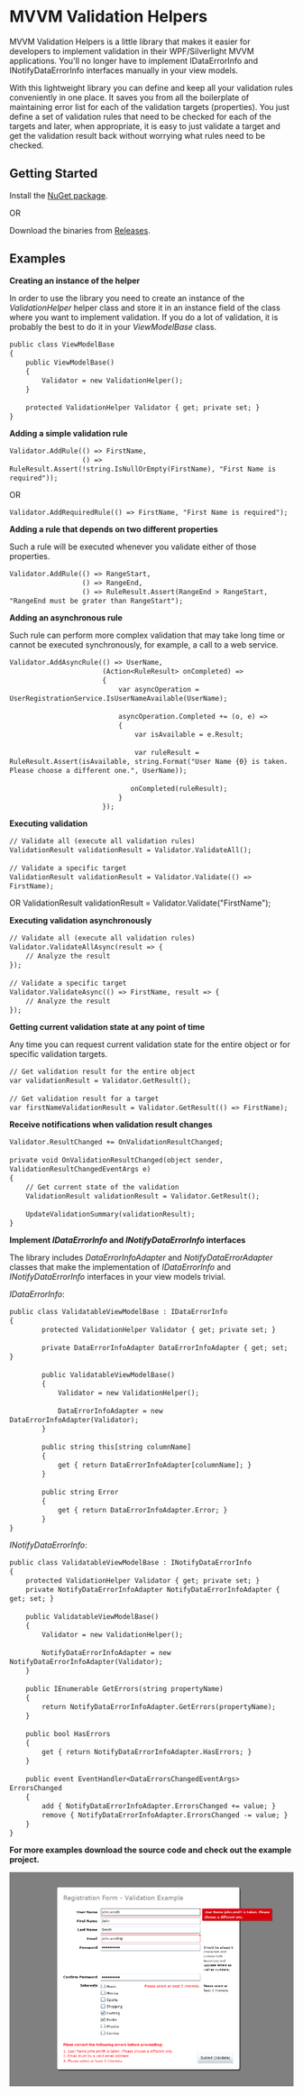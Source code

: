 # MVVM Validation Helpers
MVVM Validation Helpers is a little library that makes it easier for developers to implement validation in their WPF/Silverlight MVVM applications. You'll no longer have to implement IDataErrorInfo and INotifyDataErrorInfo interfaces manually in your view models. 

With this lightweight library you can define and keep all your validation rules conveniently in one place. It saves you from all the boilerplate of maintaining error list for each of the validation targets (properties). You just define a set of validation rules that need to be checked for each of the targets and later, when appropriate, it is easy to just validate a target and get the validation result back without worrying what rules need to be checked.

## Getting Started
Install the [NuGet package](https://www.nuget.org/packages/MvvmValidation).

OR

Download the binaries from [Releases](https://github.com/pglazkov/MvvmValidation/releases).

## Examples
**Creating an instance of the helper**

In order to use the library you need to create an instance of the _ValidationHelper_ helper class and store it in an instance field of the class where you want to implement validation. 
If you do a lot of validation, it is probably the best to do it in your _ViewModelBase_ class.

    public class ViewModelBase
    {
        public ViewModelBase()
        {
            Validator = new ValidationHelper();
        }

        protected ValidationHelper Validator { get; private set; }
    }
    
**Adding a simple validation rule**

    Validator.AddRule(() => FirstName,
                      () => RuleResult.Assert(!string.IsNullOrEmpty(FirstName), "First Name is required"));

OR

    Validator.AddRequiredRule(() => FirstName, "First Name is required");

**Adding a rule that depends on two different properties**

Such a rule will be executed whenever you validate either of those properties.

    Validator.AddRule(() => RangeStart,
                      () => RangeEnd,
                      () => RuleResult.Assert(RangeEnd > RangeStart, "RangeEnd must be grater than RangeStart");

**Adding an asynchronous rule**

Such rule can perform more complex validation that may take long time or cannot be executed synchronously, for example, a call to a web service.

    Validator.AddAsyncRule(() => UserName,
                           (Action<RuleResult> onCompleted) =>
                           {
                               var asyncOperation = UserRegistrationService.IsUserNameAvailable(UserName);

                               asyncOperation.Completed += (o, e) => 
                               {
                                   var isAvailable = e.Result;

                                   var ruleResult = RuleResult.Assert(isAvailable, string.Format("User Name {0} is taken. Please choose a different one.", UserName));

                                  onCompleted(ruleResult);
                               }
                           });

**Executing validation**

    // Validate all (execute all validation rules)
    ValidationResult validationResult = Validator.ValidateAll();

    // Validate a specific target
    ValidationResult validationResult = Validator.Validate(() => FirstName);

OR
    ValidationResult validationResult = Validator.Validate("FirstName");

**Executing validation asynchronously**

    // Validate all (execute all validation rules)
    Validator.ValidateAllAsync(result => {
        // Analyze the result
    });

    // Validate a specific target
    Validator.ValidateAsync(() => FirstName, result => {
        // Analyze the result
    });

**Getting current validation state at any point of time**

Any time you can request current validation state for the entire object or for specific validation targets.

    // Get validation result for the entire object
    var validationResult = Validator.GetResult();

    // Get validation result for a target
    var firstNameValidationResult = Validator.GetResult(() => FirstName);

**Receive notifications when validation result changes**

    Validator.ResultChanged += OnValidationResultChanged;

    private void OnValidationResultChanged(object sender, ValidationResultChangedEventArgs e)
    {
        // Get current state of the validation
        ValidationResult validationResult = Validator.GetResult();

        UpdateValidationSummary(validationResult);
    }

**Implement _IDataErrorInfo_ and _INotifyDataErrorInfo_ interfaces**

The library includes _DataErrorInfoAdapter_ and _NotifyDataErrorAdapter_ classes that make the implementation of _IDataErrorInfo_ and _INotifyDataErrorInfo_ interfaces in your view models trivial.

_IDataErrorInfo_:

    public class ValidatableViewModelBase : IDataErrorInfo
    {
            protected ValidationHelper Validator { get; private set; }

            private DataErrorInfoAdapter DataErrorInfoAdapter { get; set; }

            public ValidatableViewModelBase()
            {
                Validator = new ValidationHelper();

                DataErrorInfoAdapter = new DataErrorInfoAdapter(Validator);
            }

            public string this[string columnName]
            {
                get { return DataErrorInfoAdapter[columnName]; }
            }

            public string Error
            {
                get { return DataErrorInfoAdapter.Error; }
            }
    }

_INotifyDataErrorInfo_:

    public class ValidatableViewModelBase : INotifyDataErrorInfo
    {
        protected ValidationHelper Validator { get; private set; }
        private NotifyDataErrorInfoAdapter NotifyDataErrorInfoAdapter { get; set; }

        public ValidatableViewModelBase()
        {
            Validator = new ValidationHelper();

            NotifyDataErrorInfoAdapter = new NotifyDataErrorInfoAdapter(Validator);
        }

        public IEnumerable GetErrors(string propertyName)
        {
            return NotifyDataErrorInfoAdapter.GetErrors(propertyName);
        }

        public bool HasErrors
        {
            get { return NotifyDataErrorInfoAdapter.HasErrors; }
        }

        public event EventHandler<DataErrorsChangedEventArgs> ErrorsChanged
        {
            add { NotifyDataErrorInfoAdapter.ErrorsChanged += value; }
            remove { NotifyDataErrorInfoAdapter.ErrorsChanged -= value; }
        }
    }


**For more examples download the source code and check out the example project.**

![Sample UI Screenshot](/Examples/screenshot.png)
